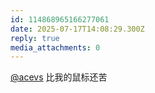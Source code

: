 ```yaml
---
id: 114868965166277061
date: 2025-07-17T14:08:29.300Z
reply: true
media_attachments: 0
---
```


[@acevs](https://mastodon.social/@acevs) 比我的鼠标还苦

